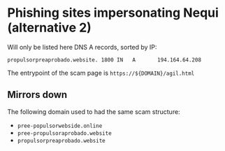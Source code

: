 # Phishing sites impersonating Nequi (alternative 2)

Will only be listed here DNS A records, sorted by IP:

```
propulsorpreaprobado.website. 1800 IN   A       194.164.64.208
```

The entrypoint of the scam page is `https://${DOMAIN}/agil.html`


## Mirrors down

The following domain used to had the same scam structure:

- `pree-populsorwebside.online`
- `pree-propulsoraprobado.website`
- `propulsorpreaprobado.website`
